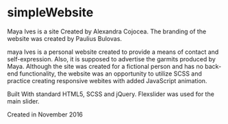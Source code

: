 # simpleWebsite

Maya Ives is a site Created by Alexandra Cojocea. The branding of the website was created by Paulius Bulovas.

maya Ives is a personal website created to provide a means of contact and self-expression. Also, it is supposed to advertise the garmits produced by Maya. Although the site was created for a fictional person and has no back-end functionality, the website was an opportunity to utilize SCSS and practice creating responsive webites with added JavaScript animation.

Built With standard HTML5, SCSS and jQuery. Flexslider was used for the main slider.

Created in November 2016
